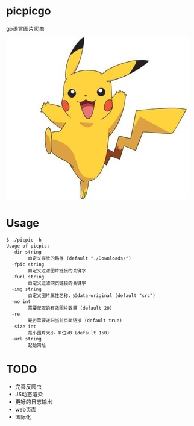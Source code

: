 # picpicgo
go语言图片爬虫

![](./logo.jpg)

# Usage
```
$ ./picpic -h
Usage of picpic:
  -dir string
        自定义存放的路径 (default "./Downloads/")
  -fpic string
        自定义过滤图片链接的关键字
  -furl string
        自定义过滤网页链接的关键字
  -img string
        自定义图片属性名称，如data-original (default "src")
  -no int
        需要爬取的有效图片数量 (default 20)
  -re
        是否需要递归当前页面链接 (default true)
  -size int
        最小图片大小 单位kB (default 150)
  -url string
        起始网址
```

# TODO
- 完善反爬虫
- JS动态渲染
- 更好的日志输出
- web页面
- 国际化
